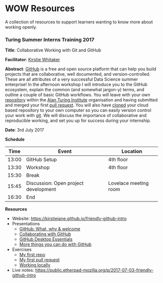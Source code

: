 # WOW Resources

A collection of resources to support learners wanting to know more about working openly.


### Turing Summer Interns Training 2017

**Title**: Collaborative Working with Git and GitHub

**Facilitator**: [Kirstie Whitaker](https://github.com/KirstieJane)

**Abstract**: [GitHub](https://github.com/) is a free and open source platform that can help you build projects that are collaborative, well documented, and version-controlled. These are all attributes of a very successful Data Science summer enterprise! In the afternoon workshop I will introduce you to the GitHub ecosystem, explain the common (and somewhat jargon-y) terms, and outline a couple of basic GitHub workflows. You will leave with your own [repository](https://help.github.com/articles/about-repositories/) within the [Alan Turing Institute](https://github.com/alan-turing-institute/) organisation and having submitted and merged your first [pull request](https://help.github.com/articles/about-pull-requests/). You will also have [cloned](https://help.github.com/articles/cloning-a-repository/) your cloud based repository to your own computer so you can easily version control your work with [git](https://git-scm.com/). We will discuss the importance of collaborative and reproducible working, and set you up for success during your internship.

**Date**: 3rd July 2017

**Schedule**

Time  | Event          | Location
----- | -------------- | -----------------
13:00 | GitHub Setup   | 4th floor
13:30 | Workshop       | 4th floor
15:30 | Break          |
15:45 | Discussion: Open project development | Lovelace meeting room
16:30 | End            |

**Resources**

* Website: https://kirstiejane.github.io/friendly-github-intro
* Presentations
  * [GitHub: What, why & welcome](https://docs.google.com/presentation/d/1Gu0PBsUJ8SaePJ_Lg2uGjPRXpxs5pO788wCGliEJVZU/edit?usp=sharing)
  * [Collaborating with GitHub](https://docs.google.com/presentation/d/1VasZl8YsYMfhi1zYaYZ-kWykjp4T-ZqE5YrOImsC_Kg/edit?usp=sharing)
  * [GitHub Desktop Essentials](https://docs.google.com/presentation/d/1uVvFVOYOoDOATS7PUeJflg4SoNmNTB50Tm9P4V0Co2I/edit?usp=sharing)
  * [More things you can do with GitHub](https://docs.google.com/presentation/d/1zheNGlXLS36Z9SkZ4iCecz_ablXVV6OzGQlZXJ8b1eQ/edit?usp=sharing)
* Exercises
  * [My first repo](https://kirstiejane.github.io/friendly-github-intro/exercises/my-first-repo/)
  * [My first pull request](https://kirstiejane.github.io/friendly-github-intro/exercises/my-first-pullrequest/)
  * [Working locally](https://kirstiejane.github.io/friendly-github-intro/exercises/working-locally/)
* Live notes: https://public.etherpad-mozilla.org/p/2017-07-03-friendly-github-intro
